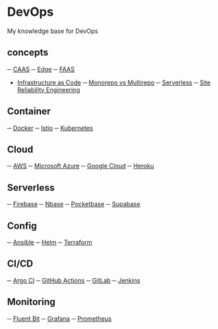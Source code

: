 # DevOps

My knowledge base for DevOps

## concepts
─ [CAAS](concepts/caas.md)
─ [Edge](concepts/edge.md)
─ [FAAS](concepts/faas.md)
- [Infrastructure as Code](concepts/iac.md)
─ [Monorepo vs Multirepo](concepts/mono_multi.md)
─ [Serverless](concepts/serveless.md)
─ [Site Reliability Engineering](concepts/sre.md)

## Container
─ [Docker](container/docker.md)
─ [Istio](container/istio.md)
─ [Kubernetes](container/kubernetes.md)

## Cloud
─ [AWS](cloud/aws.md)
─ [Microsoft Azure](cloud/azure.md)
─ [Google Cloud](cloud/google.md)
─ [Heroku](cloud/heroku.md)

## Serverless
─ [Firebase](cloud/firebase.md)
─ [Nbase](cloud/nbase.md)
─ [Pocketbase](cloud/pocketbase.md)
─ [Supabase](cloud/supabase.md)

## Config
─ [Ansible](cloud/ansible.md)
─ [Helm](cloud/helm.md)
─ [Terraform](cloud/terraform.md)

## CI/CD
─ [Argo CI](cicd/argo.md)
─ [GitHub Actions](cicd/github_actions.md)
─ [GitLab](cicd/gitlab.md)
─ [Jenkins](cicd/jenkins.md)

## Monitoring
─ [Fluent Bit](monitoring/fluent_bit.md)
─ [Grafana](monitoring/grafana.md)
─ [Prometheus](monitoring/prometheus.md)
